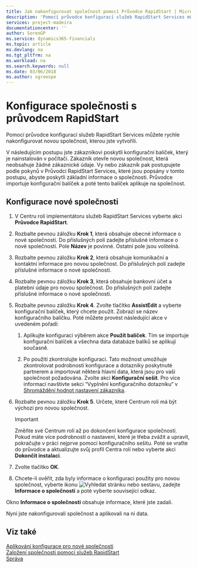 ```yaml
---
title: Jak nakonfigurovat společnost pomocí Průvodce RapidStart | Microsoft Docs
description: 'Pomocí průvodce konfigurací služeb RapidStart Services můžete rychle nakonfigurovat novou společnost, kterou jste vytvořili.'
services: project-madeira
documentationcenter: ''
author: SorenGP
ms.service: dynamics365-financials
ms.topic: article
ms.devlang: na
ms.tgt_pltfrm: na
ms.workload: na
ms.search.keywords: null
ms.date: 03/06/2018
ms.author: sgroespe
---
```

# <a name="configure-a-company-with-the-rapidstart-wizard"></a>Konfigurace společnosti s průvodcem RapidStart
Pomocí průvodce konfigurací služeb RapidStart Services můžete rychle nakonfigurovat novou společnost, kterou jste vytvořili.

V následujícím postupu jste zákazníkovi poskytli konfigurační balíček, který je nainstalován v počítači. Zákazník otevře novou společnost, která neobsahuje žádné zákaznické údaje. Vy nebo zákazník pak postupujete podle pokynů v Průvodci RapidStart Services, které jsou popsány v tomto postupu, abyste poskytli základní informace o společnosti. Průvodce importuje konfigurační balíček a poté tento balíček aplikuje na společnost.  

## <a name="to-configure-a-new-company"></a>Konfigurace nové společnosti  
1. V Centru rolí implementátoru služeb RapidStart Services vyberte akci **Průvodce RapidStart**.  
2. Rozbalte pevnou záložku **Krok 1**, která obsahuje obecné informace o nové společnosti. Do příslušných polí zadejte příslušné informace o nové společnosti. Pole **Název** je povinné. Ostatní pole jsou volitelná.  
3. Rozbalte pevnou záložku **Krok 2**, která obsahuje komunikační a kontaktní informace pro novou společnost. Do příslušných polí zadejte příslušné informace o nové společnosti.
4. Rozbalte pevnou záložku **Krok 3**, která obsahuje bankovní účet a platební údaje pro novou společnost. Do příslušných polí zadejte příslušné informace o nové společnosti.  
5. Rozbalte pevnou záložku **Krok 4**. Zvolte tlačítko **AssistEdit** a vyberte konfigurační balíček, který chcete použít. Zobrazí se název konfiguračního balíčku. Poté můžete provést následující akce v uvedeném pořadí:  

    1. Aplikujte konfiguraci výběrem akce **Použít balíček**. Tím se importuje konfigurační balíček a všechna data databáze balíků se aplikují současně.  

    2. Po použití zkontrolujte konfiguraci. Tato možnost umožňuje zkontrolovat podrobnosti konfigurace a dotazníky poskytnuté partnerem a importovat některá hlavní data, která jsou pro vaši společnost požadována. Zvolte akci **Konfigurační sešit**. Pro více informací navštivte sekci “Vyplnění konfiguračního dotazníku“ v [Shromáždění hodnot nastavení zákazníka](admin-gather-customer-setup-values.md).  

6. Rozbalte pevnou záložku **Krok 5**. Určete, které Centrum rolí má být výchozí pro novou společnost.  

    > [!IMPORTANT]  
    >  Změňte své Centrum rolí až po dokončení konfigurace společnosti. Pokud máte více podrobností o nastavení, které je třeba zvážit a upravit, pokračujte v práci nejprve pomocí konfiguračního sešitu. Poté se vraťte do průvodce a aktualizujte svůj profil Centra rolí nebo vyberte akci **Dokončit instalaci**.

7. Zvolte tlačítko **OK**.  
8. Chcete-li ověřit, zda byly informace o konfiguraci použity pro novou společnost, vyberte ikonu ![Vyhledat stránku nebo sestavu](media/ui-search/search_small.png "ikona Vyhledat stránku nebo sestavu"), zadejte **Informace o společnosti** a poté vyberte související odkaz.

Okno **Informace o společnosti** obsahuje informace, které jste zadali.   

Nyní jste nakonfigurovali společnost a aplikovali na ni data.  

## <a name="see-also"></a>Viz také  
[Aplikování konfigurace pro nové společnosti](admin-apply-configuration-to-new-companies.md)  
[Založení společnosti pomocí služeb RapidStart](admin-set-up-a-company-with-rapidstart.md)  
[Správa](admin-setup-and-administration.md)

